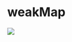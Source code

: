 # weakMap

![](https://images.weserv.nl/?url=https://article.biliimg.com/bfs/article/8f81e94cf2eb067319870b15020d5761f8810ca7.png)